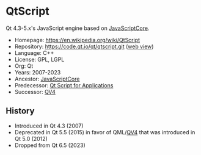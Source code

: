 # QtScript

Qt 4.3-5.x's JavaScript engine based on [JavaScriptCore](jsc.md).

* Homepage:    https://en.wikipedia.org/wiki/QtScript
* Repository:  https://code.qt.io/qt/qtscript.git ([web view](https://code.qt.io/cgit/qt/qtscript.git))
* Language:    C++
* License:     GPL, LGPL
* Org:         Qt
* Years:       2007-2023
* Ancestor:    [JavaScriptCore](jsc.md)
* Predecessor: [Qt Script for Applications](qsa.md)
* Successor:   [QV4](qv4.md)

## History

* Introduced in Qt 4.3 (2007)
* Deprecated in Qt 5.5 (2015) in favor of QML/[QV4](qv4.md) that was introduced in Qt 5.0 (2012)
* Dropped from Qt 6.5 (2023)

